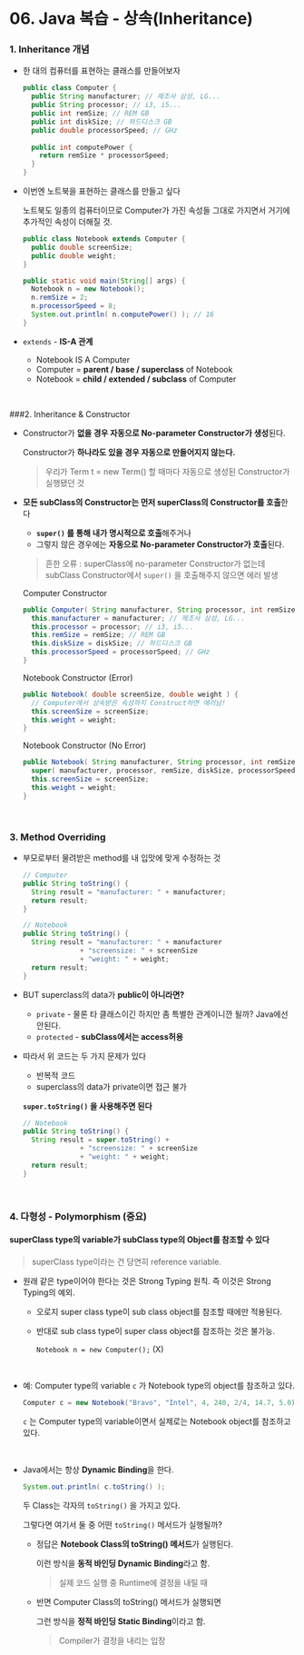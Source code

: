# 06. Java 복습 - 상속(Inheritance)

### 1. Inheritance 개념

- 한 대의 컴퓨터를 표현하는 클래스를 만들어보자

  ```java
  public class Computer {
    public String manufacturer; // 제조사 삼성, LG...
    public String processor; // i3, i5...
    public int remSize; // REM GB
    public int diskSize; // 하드디스크 GB
    public double processorSpeed; // GHz
    
    public int computePower {
      return remSize * processorSpeed;
    }
  }
  ```

- 이번엔 노트북을 표현하는 클래스를 만들고 싶다

  노트북도 일종의 컴퓨터이므로 Computer가 가진 속성들 그대로 가지면서 거기에 추가적인 속성이 더해질 것.

  ```java
  public class Notebook extends Computer {
    public double screenSize;
    public double weight;
  }

  public static void main(String[] args) {
    Notebook n = new Notebook();
    n.remSize = 2;
    n.processorSpeed = 8;
    System.out.println( n.computePower() ); // 16
  }
  ```

- `extends` - **IS-A 관계**

  - Notebook IS A Computer
  - Computer = **parent / base / superclass** of Notebook
  - Notebook = **child / extended / subclass** of Computer

<br>



###2.  Inheritance & Constructor

- Constructor가 **없을 경우 자동으로 No-parameter Constructor가 생성**된다.

  Constructor가 **하나라도 있을 경우 자동으로 만들어지지 않는다.**

  > 우리가 Term t = new Term() 할 때마다 자동으로 생성된 Constructor가 실행됐던 것

- **모든 subClass의 Constructor는 먼저 superClass의 Constructor를 호출**한다

  - **`super()` 를 통해 내가 명시적으로 호출**해주거나
  - 그렇지 않은 경우에는 **자동으로 No-parameter Constructor가 호출**된다.

  > 흔한 오류 : superClass에 no-parameter Constructor가 없는데 subClass Constructor에서 `super()` 을 호출해주지 않으면 에러 발생

  Computer Constructor

  ```java
  public Computer( String manufacturer, String processor, int remSize, int diskSize, double processorSpeed ) {
    this.manufacturer = manufacturer; // 제조사 삼성, LG...
    this.processor = processor; // i3, i5...
    this.remSize = remSize; // REM GB
    this.diskSize = diskSize; // 하드디스크 GB
    this.processorSpeed = processorSpeed; // GHz
  }
  ```

  Notebook Constructor (Error)

  ```java
  public Notebook( double screenSize, double weight ) {
    // Computer에서 상속받은 속성까지 Construct하면 에러남!
    this.screenSize = screenSize;
    this.weight = weight;
  }
  ```

  Notebook Constructor (No Error)

  ```java
  public Notebook( String manufacturer, String processor, int remSize, int diskSize, double processorSpeed, double screenSize, double weight ) {
    super( manufacturer, processor, remSize, diskSize, processorSpeed );
    this.screenSize = screenSize;
    this.weight = weight;
  }
  ```

<br>



### 3. Method Overriding

- 부모로부터 물려받은 method를 내 입맛에 맞게 수정하는 것

  ```java
  // Computer
  public String toString() {
    String result = "manufacturer: " + manufacturer;
    return result;
  }
  ```

  ```java
  // Notebook
  public String toString() {
    String result = "manufacturer: " + manufacturer
      			+ "screensize: " + screenSize
      			+ "weight: " + weight;
    return result;
  }
  ```

- BUT superclass의 data가 **public이 아니라면?**

  - `private` - 물론 타 클래스이긴 하지만 좀 특별한 관계이니깐 될까? Java에선 안된다.
  - `protected` - **subClass에서는 access허용** 

- 따라서 위 코드는 두 가지 문제가 있다

  - 반복적 코드
  - superclass의 data가 private이면 접근 불가

  **`super.toString()` 을 사용해주면 된다**

  ```java
  // Notebook
  public String toString() {
    String result = super.toString() +
      			+ "screensize: " + screenSize
      			+ "weight: " + weight;
    return result;
  }
  ```

<br>



### 4. 다형성 - Polymorphism (중요)

#### superClass type의 variable가 subClass type의 Object를 참조할 수 있다

> superClass type이라는 건 당연히 reference variable.

- 원래 같은 type이어야 한다는 것은 Strong Typing 원칙. 즉 이것은 Strong Typing의 예외.

  - 오로지 super class type이 sub class object를 참조할 때에만 적용된다.

  - 반대로 sub class type이 super class object를 참조하는 것은 불가능.

    `Notebook n = new Computer();` (X)

    ​


- 예: Computer type의 variable `c` 가 Notebook type의 object를 참조하고 있다.

  ```java
  Computer c = new Notebook("Bravo", "Intel", 4, 240, 2/4, 14.7, 5.0);
  ```

  `c` 는 Computer type의 variable이면서 실제로는 Notebook object를 참조하고 있다.

  ​

- Java에서는 항상 **Dynamic Binding**을 한다.

  ```java
  System.out.println( c.toString() );
  ```

  두 Class는 각자의 `toString()` 을 가지고 있다.

  그렇다면 여기서 둘 중 어떤 `toString()` 메서드가 실행될까?

  - 정답은 **Notebook Class의 toString() 메서드**가 실행된다.

    이런 방식을 **동적 바인딩 Dynamic Binding**라고 함.

    > 실제 코드 실행 중 Runtime에 결정을 내릴 때

  - 반면 Computer Class의 toString() 메서드가 실행되면

    그런 방식을 **정적 바인딩 Static Binding**이라고 함.

    > Compiler가 결정을 내리는 입장

  ​

